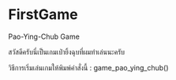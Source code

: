 # FirstGame
Pao-Ying-Chub Game

สวัสดีครับนี่เป็นเกมเป่ายิ้งฉุบที่ผมทำเล่นนะครับ

วิธีการเริ่มเล่นเกมให้พิมพ์คำสั่งนี้ : game_pao_ying_chub()